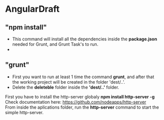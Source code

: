 AngularDraft
============
## "npm install"
- This command will install all the dependencies inside the **package.json** needed for Grunt, and Grunt Task's to run. 
- 
## "grunt"
- First you want to run at least 1 time the command **grunt**, and after that the working project will be created in the folder 'dest/..'. 
- Delete the **deleteble** folder inside the **'dest/..'** folder.


First you have to install the http-server globaly **npm install http-server -g** <br/>
Check documentation here: https://github.com/nodeapps/http-server <br/>
From inside the aplications folder, run the **http-server** command to start the simple http-server.




